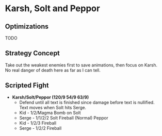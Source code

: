 # Karsh, Solt and Peppor

## Optimizations

TODO

## Strategy Concept

Take out the weakest enemies first to save animations, then focus on Karsh. No
real danger of death here as far as I can tell.

## Scripted Fight

  * **Karsh/Solt/Peppor (120/9 54/9 63/9)**
    * Defend until all text is finished since damage before text is nullified.
      Text moves when Solt hits Serge.
    * Kid - 1/2/Magma Bomb on Solt
    * Serge - 1/1/2/2 Solt Fireball (Normal) Peppor
    * Kid - 1/2/3 Fireball
    * Serge - 1/2/2 Fireball